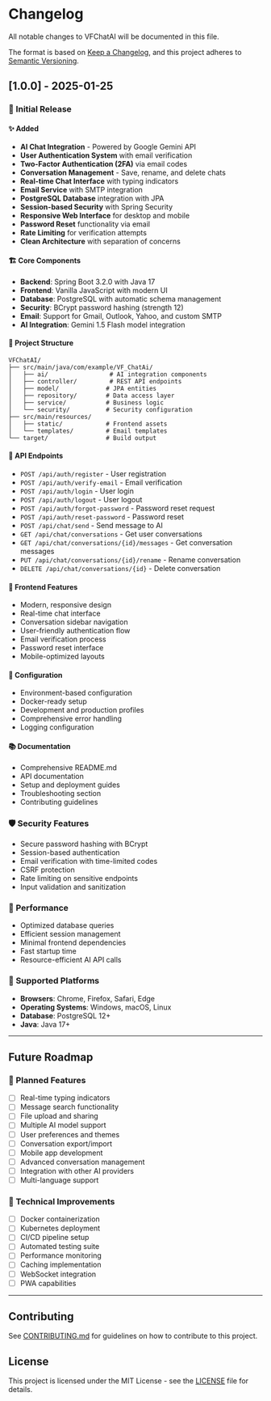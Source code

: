 # Changelog

All notable changes to VFChatAI will be documented in this file.

The format is based on [Keep a Changelog](https://keepachangelog.com/en/1.0.0/),
and this project adheres to [Semantic Versioning](https://semver.org/spec/v2.0.0.html).

## [1.0.0] - 2025-01-25

### 🎉 Initial Release

#### ✨ Added
- **AI Chat Integration** - Powered by Google Gemini API
- **User Authentication System** with email verification
- **Two-Factor Authentication (2FA)** via email codes
- **Conversation Management** - Save, rename, and delete chats
- **Real-time Chat Interface** with typing indicators
- **Email Service** with SMTP integration
- **PostgreSQL Database** integration with JPA
- **Session-based Security** with Spring Security
- **Responsive Web Interface** for desktop and mobile
- **Password Reset** functionality via email
- **Rate Limiting** for verification attempts
- **Clean Architecture** with separation of concerns

#### 🏗️ Core Components
- **Backend**: Spring Boot 3.2.0 with Java 17
- **Frontend**: Vanilla JavaScript with modern UI
- **Database**: PostgreSQL with automatic schema management
- **Security**: BCrypt password hashing (strength 12)
- **Email**: Support for Gmail, Outlook, Yahoo, and custom SMTP
- **AI Integration**: Gemini 1.5 Flash model integration

#### 📁 Project Structure
```
VFChatAI/
├── src/main/java/com/example/VF_ChatAi/
│   ├── ai/                 # AI integration components
│   ├── controller/         # REST API endpoints
│   ├── model/             # JPA entities
│   ├── repository/        # Data access layer
│   ├── service/           # Business logic
│   └── security/          # Security configuration
├── src/main/resources/
│   ├── static/            # Frontend assets
│   └── templates/         # Email templates
└── target/                # Build output
```

#### 🔗 API Endpoints
- `POST /api/auth/register` - User registration
- `POST /api/auth/verify-email` - Email verification
- `POST /api/auth/login` - User login
- `POST /api/auth/logout` - User logout
- `POST /api/auth/forgot-password` - Password reset request
- `POST /api/auth/reset-password` - Password reset
- `POST /api/chat/send` - Send message to AI
- `GET /api/chat/conversations` - Get user conversations
- `GET /api/chat/conversations/{id}/messages` - Get conversation messages
- `PUT /api/chat/conversations/{id}/rename` - Rename conversation
- `DELETE /api/chat/conversations/{id}` - Delete conversation

#### 🎨 Frontend Features
- Modern, responsive design
- Real-time chat interface
- Conversation sidebar navigation
- User-friendly authentication flow
- Email verification process
- Password reset interface
- Mobile-optimized layouts

#### 🔧 Configuration
- Environment-based configuration
- Docker-ready setup
- Development and production profiles
- Comprehensive error handling
- Logging configuration

#### 📚 Documentation
- Comprehensive README.md
- API documentation
- Setup and deployment guides
- Troubleshooting section
- Contributing guidelines

### 🛡️ Security Features
- Secure password hashing with BCrypt
- Session-based authentication
- Email verification with time-limited codes
- CSRF protection
- Rate limiting on sensitive endpoints
- Input validation and sanitization

### 🚀 Performance
- Optimized database queries
- Efficient session management
- Minimal frontend dependencies
- Fast startup time
- Resource-efficient AI API calls

### 📱 Supported Platforms
- **Browsers**: Chrome, Firefox, Safari, Edge
- **Operating Systems**: Windows, macOS, Linux
- **Database**: PostgreSQL 12+
- **Java**: Java 17+

---

## Future Roadmap

### 🔮 Planned Features
- [ ] Real-time typing indicators
- [ ] Message search functionality
- [ ] File upload and sharing
- [ ] Multiple AI model support
- [ ] User preferences and themes
- [ ] Conversation export/import
- [ ] Mobile app development
- [ ] Advanced conversation management
- [ ] Integration with other AI providers
- [ ] Multi-language support

### 🎯 Technical Improvements
- [ ] Docker containerization
- [ ] Kubernetes deployment
- [ ] CI/CD pipeline setup
- [ ] Automated testing suite
- [ ] Performance monitoring
- [ ] Caching implementation
- [ ] WebSocket integration
- [ ] PWA capabilities

---

## Contributing

See [CONTRIBUTING.md](CONTRIBUTING.md) for guidelines on how to contribute to this project.

## License

This project is licensed under the MIT License - see the [LICENSE](LICENSE) file for details.
